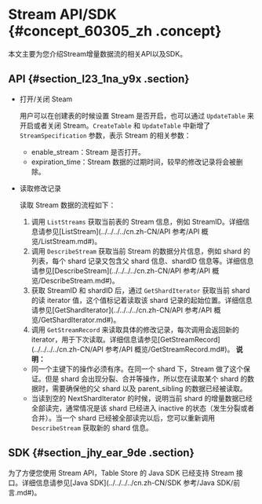 # Stream API/SDK {#concept_60305_zh .concept}

本文主要为您介绍Stream增量数据流的相关API以及SDK。

## API {#section_l23_1na_y9x .section}

-   打开/关闭 Steam

    用户可以在创建表的时候设置 Stream 是否开启，也可以通过 `UpdateTable` 来开启或者关闭 Stream。`CreateTable` 和 `UpdateTable` 中新增了 `StreamSpecification` 参数，表示 Stream 的相关参数：

    -   enable\_stream：Stream 是否打开。
    -   expiration\_time：Stream 数据的过期时间，较早的修改记录将会被删除。
-   读取修改记录

    读取 Stream 数据的流程如下：

    1.  调用 `ListStreams` 获取当前表的 Stream 信息，例如 StreamID。详细信息请参见[ListStream](../../../../cn.zh-CN/API 参考/API 概览/ListStream.md#)。
    2.  调用 `DescribeStream` 获取当前 Stream 的数据分片信息，例如 shard 的列表，每个 shard 记录又包含父 shard 信息、shardID 信息等。详细信息请参见[DescribeStream](../../../../cn.zh-CN/API 参考/API 概览/DescribeStream.md#)。
    3.  获取 StreamID 和 shardID 后，通过 `GetShardIterator` 获取当前 shard 的读 iterator 值，这个值标记着读取该 shard 记录的起始位置。详细信息请参见[GetShardIterator](../../../../cn.zh-CN/API 参考/API 概览/GetShardIterator.md#)。
    4.  调用 `GetStreamRecord` 来读取具体的修改记录，每次调用会返回新的 iterator，用于下次读取。详细信息请参见[GetStreamRecord](../../../../cn.zh-CN/API 参考/API 概览/GetStreamRecord.md#)。
    **说明：** 

    -   同一个主键下的操作必须有序。在同一个 shard 下，Stream 做了这个保证。但是 shard 会出现分裂、合并等操作，所以您在读取某个 shard 的数据时，需要确保他的父 shard 以及 parent\_sibling 的数据已经被读取。
    -   当读到空的 NextShardIterator 的时候，说明当前 shard 的增量数据已经全部读完，通常情况是该 shard 已经进入 inactive 的状态（发生分裂或者合并）。当一个 shard 已经被全部读完以后，您可以重新调用 `DescribeStream` 获取新的 shard 信息。

## SDK {#section_jhy_ear_9de .section}

为了方便您使用 Stream API，Table Store 的 Java SDK 已经支持 Stream 接口。详细信息请参见[Java SDK](../../../../cn.zh-CN/SDK 参考/Java SDK/前言.md#)。

